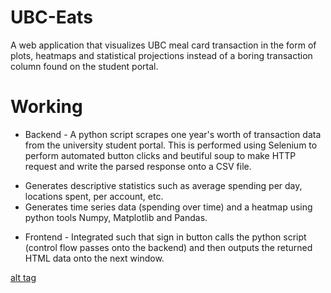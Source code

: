 # UBC-Eats
A web application that visualizes UBC meal card transaction in the form of plots, heatmaps and statistical projections instead of a boring transaction column found on the student portal.


# Working 
* Backend - A python script scrapes one year's worth of transaction data from the university student portal. This is performed using Selenium to perform automated button clicks and beutiful soup to make HTTP request and write the parsed response onto a CSV file. 
- Generates descriptive statistics such as average spending per day, locations spent, per account, etc. 
- Generates time series data (spending over time) and a heatmap using python tools Numpy, Matplotlib and Pandas.

* Frontend - Integrated such that sign in button calls the python script (control flow passes onto the backend) and then outputs the returned HTML data onto the next window.


[alt tag](https://drive.google.com/file/d/1kStBi4v3lSGTB_y3aRlrsE_rfTQ6a0fT/view?usp=sharing)
